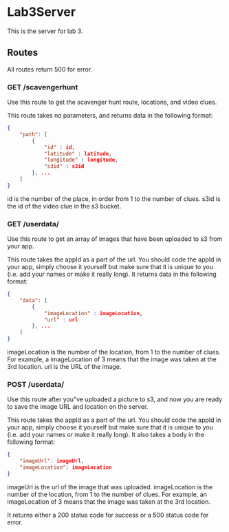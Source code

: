 # Lab3Server
This is the server for lab 3. 

## Routes

All routes return 500 for error. 

### GET /scavengerhunt

Use this route to get the scavenger hunt route, locations, and video clues. 

This route takes no parameters, and returns data in the following format:

``` JSON
{
	"path": [
		{
			"id" : id,
			"latitude" : latitude,
			"longitude" : longitude,
			"s3id" : s3id
		}, ...
	]
}
```

id is the number of the place, in order from 1 to the number of clues. s3id is the id of the video clue in the s3 bucket. 

### GET /userdata/<appId>

Use this route to get an array of images that have been uploaded to s3 from your app. 

This route takes the appId as a part of the url. You should code the appId in your app, simply choose it yourself but make sure that it is unique to you (i.e. add your names or make it really long). It returns data in the following format:

``` JSON
{
	"data": [
		{
			"imageLocation" : imageLocation,
			"url" : url
		}, ...
	]
}
```

imageLocation is the number of the location, from 1 to the number of clues. For example, a imageLocation of 3 means that the image was taken at the 3rd location. url is the URL of the image.

### POST /userdata/<appId>

Use this route after you"ve uploaded a picture to s3, and now you are ready to save the image URL and location on the server. 

This route takes the appId as a part of the url. You should code the appId in your app, simply choose it yourself but make sure that it is unique to you (i.e. add your names or make it really long). It also takes a body in the following format:

``` JSON
{
	"imageUrl": imageUrl,
	"imageLocation": imageLocation
}
```

imageUrl is the url of the image that was uploaded. imageLocation is the number of the location, from 1 to the number of clues. For example, an imageLocation of 3 means that the image was taken at the 3rd location. 


It returns either a 200 status code for success or a 500 status code for error. 


